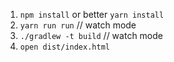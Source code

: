 1. `npm install` or better `yarn install`
2. `yarn run run` // watch mode
3. `./gradlew -t build` // watch mode
4. `open dist/index.html`
